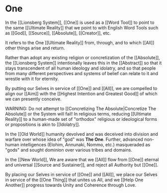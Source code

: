 # One

In the [[Lionsberg System]], [[One]] is used as a [[Word Tool]] to point to the same [[Ultimate Reality]] that we point to with English Word Tools such as [[God]], [[Source]], [[Absolute]], [[Creator]], etc. 

It refers to the One [[Ultimate Reality]] from, through, and to which [[All]] other things arise and return. 

Rather than adopt any existing religion or concretization of the [[Absolute]], the [[Lionsberg System]] intentionally leaves this in the [[Abstract]] so that it stays transcendent of all human ideology and idolatry, and so that people from many different perspectives and systems of belief can relate to it and wrestle with it for eternity. 

By putting our Selves in service of [[One]] and [[All]], we are compelled to align our [[Aim]] with the [[Highest Intention and Greatest Good]] of which we can presently conceive. 

WARNING: Do not attempt to [[Concretizing The Absolute|Concretize The Absolute]] or the System will fail! In religious terms, reducing [[Ultimate Reality]] to a human-made set of "orthodox" religious or ideological forms or propositions is akin to [[Idolatry]]. 

In the [[Old World]] humanity devolved and was deceived into division and warfare over whose idea of "god" was **The One**. Further, advanced non-human intelligences (Elohim, Annunaki, Nommo, etc.) masqueraded as "gods" and sought dominion over various tribes and domains. 

In the [[New World]], We are aware that we [[All]] flow from [[One]] eternal and universal [[Source and Sustainer]], and reject all Authority but [[One]]. 

By placing our Selves in service of [[One]] and [[All]], we place our Selves in service of the [[One Thing]] that unites us All, and we [[Help One Another]] progress towards Unity and Coherence through Love. 